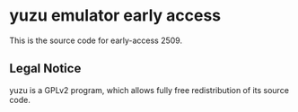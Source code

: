 yuzu emulator early access
=============

This is the source code for early-access 2509.

## Legal Notice

yuzu is a GPLv2 program, which allows fully free redistribution of its source code.